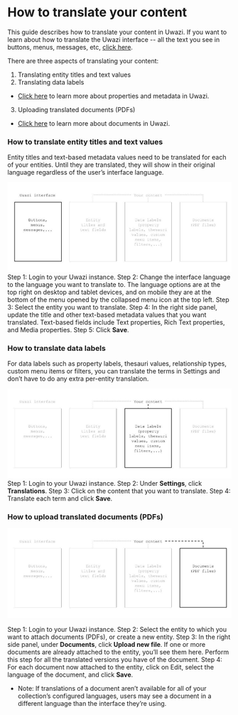 # How to translate your content

This guide describes how to translate your content in Uwazi. If you want to learn about how to translate the Uwazi interface -- all the text you see in buttons, menus, messages, etc, [click here](https://docs.google.com/document/d/1qqIhhaeZD6ocx03awXV-2hrCt1BWDtlg-7n5YowtZi8/edit?ts=5ecedf3e#heading=h.pdq15g6yau23).

There are three aspects of translating your content:
1.  Translating entity titles and text values
2.  Translating data labels
-   [Click here](https://uwazi.readthedocs.io/en/initial-setup/admin-docs/how-to-create-templates-and-add-properties.html) to learn more about properties and metadata in Uwazi.
3.  Uploading translated documents (PDFs)
-   [Click here](https://uwazi.readthedocs.io/en/initial-setup/admin-docs/how-to-upload-and-publish-documents.html) to learn more about documents in Uwazi.

### How to translate entity titles and text values

Entity titles and text-based metadata values need to be translated for each of your entities. Until they are translated, they will show in their original language regardless of the user’s interface language.

![](images/image_91.jpg)
Step 1: Login to your Uwazi instance.
Step 2: Change the interface language to the language you want to translate to. The language options are at the top right on desktop and tablet devices, and on mobile they are at the bottom of the menu opened by the collapsed menu icon at the top left.
Step 3: Select the entity you want to translate.
Step 4: In the right side panel, update the title and other text-based metadata values that you want translated. Text-based fields include Text properties, Rich Text properties, and Media properties.
Step 5: Click **Save**.

### How to translate data labels

For data labels such as property labels, thesauri values, relationship types, custom menu items or filters, you can translate the terms in Settings and don’t have to do any extra per-entity translation.

![](images/image_95.jpg)
Step 1: Login to your Uwazi instance.
Step 2: Under **Settings**, click **Translations**.
Step 3: Click on the content that you want to translate.
Step 4: Translate each term and click **Save**.

### How to upload translated documents (PDFs)

![](images/image_96.jpg)

Step 1: Login to your Uwazi instance.
Step 2: Select the entity to which you want to attach documents (PDFs), or create a new entity.
Step 3: In the right side panel, under **Documents**, click **Upload new file**. If one or more documents are already attached to the entity, you’ll see them here. Perform this step for all the translated versions you have of the document.
Step 4: For each document now attached to the entity, click on Edit, select the language of the document, and click **Save**.
-   Note: If translations of a document aren’t available for all of your collection’s configured languages, users may see a document in a different language than the interface they’re using.
